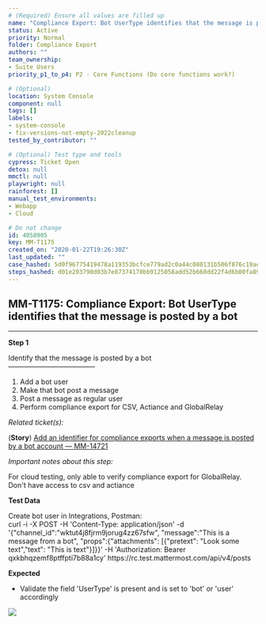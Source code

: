 ```yaml
---
# (Required) Ensure all values are filled up
name: "Compliance Export: Bot UserType identifies that the message is posted by a bot"
status: Active
priority: Normal
folder: Compliance Export
authors: ""
team_ownership: 
- Suite Users
priority_p1_to_p4: P2 - Core Functions (Do core functions work?)

# (Optional)
location: System Console
component: null
tags: []
labels: 
- system-console
- fix-versions-not-empty-2022cleanup
tested_by_contributor: ""

# (Optional) Test type and tools
cypress: Ticket Open
detox: null
mmctl: null
playwright: null
rainforest: []
manual_test_environments: 
- Webapp
- Cloud

# Do not change
id: 4058905
key: MM-T1175
created_on: "2020-01-22T19:26:30Z"
last_updated: ""
case_hashed: 5d0f96775419478a119353bcfce779ad2c0a44c080131b506f876c19aeaa8c95fa8287df335b0dcc14ecda2c75d7e2bd
steps_hashed: d01e203790d03b7e87374170bb9125058add52b660dd22f4d6b00fa89bbd88ba4db4a9f9435ef3733f2b89a1839749ff
---
```


<!-- (Auto-generated) Based on frontmatter's "key" and "name" -->

## MM-T1175: Compliance Export: Bot UserType identifies that the message is posted by a bot

---

**Step 1**

Identify that the message is posted by a bot\
–––––––––––––––––––––––––

1. Add a bot user
2. Make that bot post a message
3. Post a message as regular user
4. Perform compliance export for CSV, Actiance and GlobalRelay

_Related ticket(s):_

(**Story**) [Add an identifier for compliance exports when a message is posted by a bot account — MM-14721](https://mattermost.atlassian.net/browse/MM-14721)

_Important notes about this step:_

For cloud testing, only able to verify compliance export for GlobalRelay. Don't have access to csv and actiance

**Test Data**

Create bot user in Integrations, Postman:\
curl -i -X POST -H 'Content-Type: application/json' -d '{"channel\_id":"wktut4j8fjrm9jorug4zz67sfw", "message":"This is a message from a bot", "props":{"attachments": \[{"pretext": "Look some text","text": "This is text"}]}}' -H 'Authorization: Bearer qxkbhqzemf8ptffpti7b88a1cy' https\://rc.test.mattermost.com/api/v4/posts

**Expected**

- Validate the field 'UserType' is present and is set to 'bot' or 'user' accordingly

![](https://smartbear-tm4j-prod-us-west-2-attachment-rich-text.s3.us-west-2.amazonaws.com/embedded-f3277290f945470c4add5d21ef3dc7ca7b74388fc7152bfb6b99ae58c66a95a8-1605087499894-Screen+Shot+2020-11-11+at+1.37.22+AM.png)
